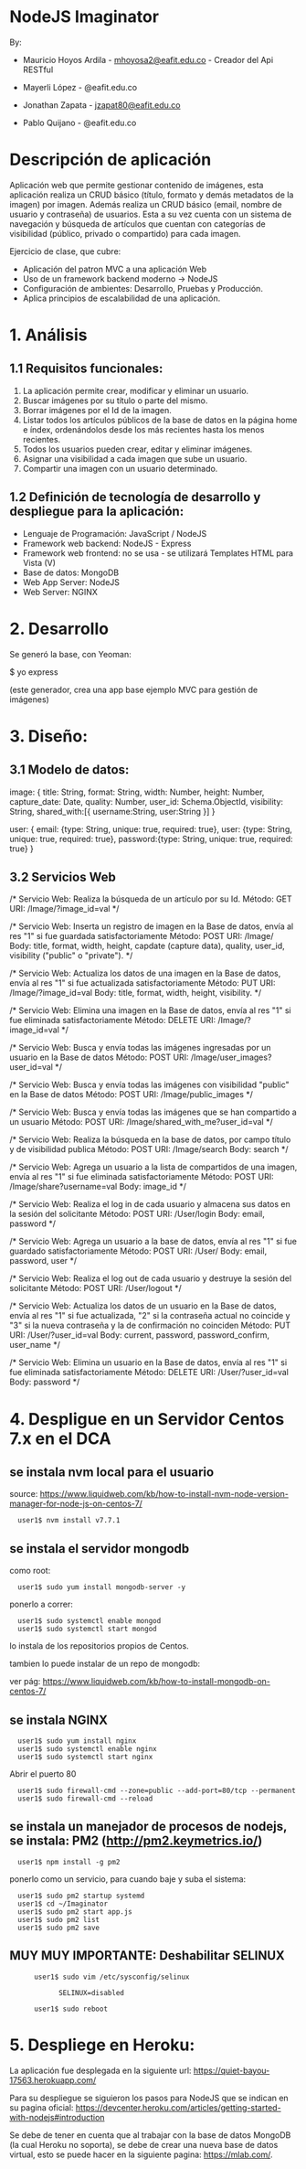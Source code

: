 # NodeJS Imaginator

By: 

* Mauricio Hoyos Ardila - mhoyosa2@eafit.edu.co - Creador del Api RESTful
    
* Mayerli López - @eafit.edu.co
    
* Jonathan Zapata - jzapat80@eafit.edu.co
    
* Pablo Quijano - @eafit.edu.co

# Descripción de aplicación

Aplicación web que permite gestionar contenido de imágenes, esta aplicación realiza un CRUD básico (título, formato y demás metadatos de la imagen) por imagen.
Además realiza un CRUD básico (email, nombre de usuario y contraseña) de usuarios. Esta a su vez cuenta con un sistema de navegación y búsqueda de artículos
que cuentan con categorías de visibilidad (público, privado o compartido) para cada imagen.

Ejercicio de clase, que cubre:

* Aplicación del patron MVC a una aplicación Web
* Uso de un framework backend moderno -> NodeJS
* Configuración de ambientes: Desarrollo, Pruebas y Producción.
* Aplica principios de escalabilidad de una aplicación.

# 1. Análisis

## 1.1 Requisitos funcionales:

1. La aplicación permite crear, modificar y eliminar un usuario.
2. Buscar imágenes por su título o parte del mismo.
3. Borrar imágenes por el Id de la imagen.
4. Listar todos los artículos públicos de la base de datos en la página home e índex, ordenándolos desde los más recientes hasta los menos recientes.
5. Todos los usuarios pueden crear, editar y eliminar imágenes.
6. Asignar una visibilidad a cada imagen que sube un usuario.
7. Compartir una imagen con un usuario determinado.

## 1.2 Definición de tecnología de desarrollo y despliegue para la aplicación:

* Lenguaje de Programación: JavaScript / NodeJS
* Framework web backend: NodeJS - Express
* Framework web frontend: no se usa - se utilizará Templates HTML para Vista (V)
* Base de datos: MongoDB
* Web App Server: NodeJS
* Web Server: NGINX

# 2. Desarrollo

Se generó la base, con Yeoman:

$ yo express

(este generador, crea una app base ejemplo MVC para gestión de imágenes)

# 3. Diseño:

## 3.1 Modelo de datos:

image:
{
      title: String,
      format: String,
      width: Number,
      height: Number,
      capture_date: Date,
      quality: Number,
      user_id: Schema.ObjectId,
      visibility: String,
      shared_with:[{
        username:String,
        user:String
        }]
}

user:
{
       email: {type: String, unique: true, required: true},
       user: {type: String, unique: true, required: true},
       password:{type: String, unique: true, required: true}
}

## 3.2 Servicios Web

/* Servicio Web: Realiza la búsqueda de un artículo por su Id.
  Método: GET
  URI: /Image/?image_id=val
*/

/* Servicio Web: Inserta un registro de imagen en la Base de datos, envía al res "1" si fue guardada satisfactoriamente
  Método: POST
  URI: /Image/
  Body: title, format, width, height, capdate (capture data), quality, user_id, visibility ("public" o "private").
*/

/* Servicio Web: Actualiza los datos de una imagen en la Base de datos, envía al res "1" si fue actualizada satisfactoriamente
  Método: PUT
  URI: /Image/?image_id=val
  Body: title, format, width, height, visibility.
*/

/* Servicio Web: Elimina una imagen en la Base de datos, envía al res "1" si fue eliminada satisfactoriamente
  Método: DELETE
  URI: /Image/?image_id=val
*/

/* Servicio Web: Busca y envía todas las imágenes ingresadas por un usuario en la Base de datos
  Método: POST
  URI: /Image/user_images?user_id=val
*/

/* Servicio Web: Busca y envía todas las imágenes con visibilidad "public" en la Base de datos
  Método: POST
  URI: /Image/public_images
*/

/* Servicio Web: Busca y envía todas las imágenes que se han compartido a un usuario
  Método: POST
  URI: /Image/shared_with_me?user_id=val
*/

/* Servicio Web:  Realiza la búsqueda en la base de datos, por campo título y de visibilidad publica
  Método: POST
  URI: /Image/search
  Body: search
*/

/* Servicio Web: Agrega un usuario a la lista de compartidos de una imagen, envía al res "1" si fue eliminada satisfactoriamente
  Método: POST
  URI: /Image/share?username=val
  Body: image_id
*/

/* Servicio Web: Realiza el log in de cada usuario y almacena sus datos en la sesión del solicitante
  Método: POST
  URI: /User/login
  Body: email, password
*/

/* Servicio Web: Agrega un usuario a la base de datos, envía al res "1" si fue guardado satisfactoriamente
  Método: POST
  URI: /User/
  Body: email, password, user
*/

/* Servicio Web: Realiza el log out de cada usuario y destruye la sesión del solicitante
  Método: POST
  URI: /User/logout
*/

/* Servicio Web: Actualiza los datos de un usuario en la Base de datos, envía al res "1" si fue actualizada, "2" si la contraseña actual no coincide y "3" si la nueva contraseña y la de confirmación no coinciden
  Método: PUT
  URI: /User/?user_id=val
  Body: current, password, password_confirm, user_name
*/

/* Servicio Web: Elimina un usuario en la Base de datos, envía al res "1" si fue eliminada satisfactoriamente
  Método: DELETE
  URI: /User/?user_id=val
  Body: password
*/


# 4. Despligue en un Servidor Centos 7.x en el DCA


## se instala nvm local para el usuario

source: https://www.liquidweb.com/kb/how-to-install-nvm-node-version-manager-for-node-js-on-centos-7/

      user1$ nvm install v7.7.1

## se instala el servidor mongodb

como root:

      user1$ sudo yum install mongodb-server -y

ponerlo a correr:

      user1$ sudo systemctl enable mongod
      user1$ sudo systemctl start mongod


lo instala de los repositorios propios de Centos.

tambien lo puede instalar de un repo de mongodb:

ver pág: https://www.liquidweb.com/kb/how-to-install-mongodb-on-centos-7/

## se instala NGINX

      user1$ sudo yum install nginx
      user1$ sudo systemctl enable nginx
      user1$ sudo systemctl start nginx

Abrir el puerto 80

      user1$ sudo firewall-cmd --zone=public --add-port=80/tcp --permanent
      user1$ sudo firewall-cmd --reload


## se instala un manejador de procesos de nodejs, se instala: PM2 (http://pm2.keymetrics.io/)

      user1$ npm install -g pm2
      
ponerlo como un servicio, para cuando baje y suba el sistema:

      user1$ sudo pm2 startup systemd
      user1$ cd ~/Imaginator
      user1$ sudo pm2 start app.js
      user1$ sudo pm2 list
      user1$ sudo pm2 save

## MUY MUY IMPORTANTE: Deshabilitar SELINUX

          user1$ sudo vim /etc/sysconfig/selinux

                SELINUX=disabled

          user1$ sudo reboot

# 5. Despliege en Heroku:

La aplicación fue desplegada en la siguiente url: https://quiet-bayou-17563.herokuapp.com/

Para su despliegue se siguieron los pasos para NodeJS que se indican en su pagina oficial: https://devcenter.heroku.com/articles/getting-started-with-nodejs#introduction

Se debe de tener en cuenta que al trabajar con la base de datos MongoDB (la cual Heroku no soporta), se debe de crear una nueva base de datos virtual, esto se puede hacer en la siguiente pagina: https://mlab.com/.
